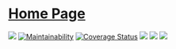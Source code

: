 # [Home Page](https://shanbay.github.io/peeweext/)

[![](https://img.shields.io/travis/shanbay/peeweext.svg?style=flat-square)](https://travis-ci.org/shanbay/peeweext)
[![Maintainability](https://api.codeclimate.com/v1/badges/774db211d37720bb2599/maintainability)](https://codeclimate.com/github/shanbay/peeweext/maintainability)
[![Coverage Status](https://coveralls.io/repos/github/shanbay/peeweext/badge.svg?branch=master)](https://coveralls.io/github/shanbay/peeweext?branch=master)
[![](https://img.shields.io/pypi/v/peeweext.svg)](https://github.com/shanbay/peeweext)
[![](https://img.shields.io/pypi/pyversions/peeweext.svg)](https://github.com/shanbay/peeweext)
[![](https://img.shields.io/:license-mit-blue.svg?style=flat-square)](https://shanbay.mit-license.org)

